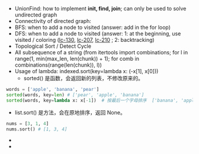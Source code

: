 - UnionFind: how to implement **init, find, join**; can only be used to solve undirected graph
- Connectivity of directed graph: 
- BFS: when to add a node to visited (answer: add in the for loop)
- DFS: when to add a node to visited (answer: 1: at the beginning, use visited / coloring ([lc-130](https://leetcode.com/problems/surrounded-regions/description/), [lc-207](), [lc-210]() ; 2: backtracking)
- Topological Sort / Detect Cycle
- All subsequence of a string (from itertools import combinations; for l in range(1, min(max_len, len(chunk)) + 1); for comb in combinations(range(len(chunk)), l))
- Usage of lambda: indexed.sort(key=lambda x: (-x[1], x[0]))
  - sorted() 是函数，会返回新的列表，不修改原来的。
```Python
words = ['apple', 'banana', 'pear']
sorted(words, key=len) # ['pear', 'apple', 'banana']
sorted(words, key=lambda x: x[-1])  # 按最后一个字母排序  ['banana', 'apple', 'pear']

```
  - list.sort() 是方法，会在原地排序，返回 None。
```Python
nums = [3, 1, 4]
nums.sort() # [1, 3, 4]
```
  - 
- 
